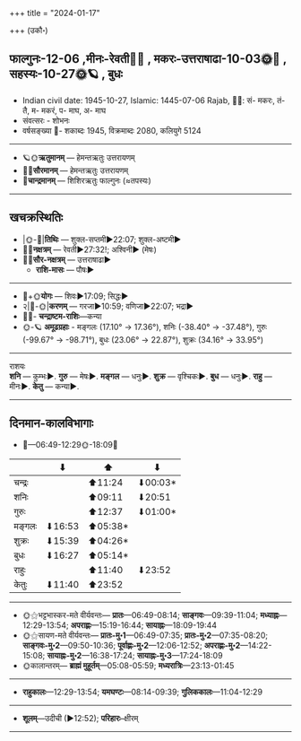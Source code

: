+++
title = "2024-01-17"

+++
(उकौ॰)
## फाल्गुनः-12-06  ,मीनः-रेवती🌛🌌  ,  मकरः-उत्तराषाढा-10-03🌞🌌  ,  सहस्यः-10-27🌞🪐  , बुधः
- Indian civil date: 1945-10-27, Islamic: 1445-07-06 Rajab, 🌌🌞: सं- मकरः, तं- तै, म- मकरं, प- माघ, अ- माघ
- संवत्सरः - शोभनः
- वर्षसङ्ख्या 🌛- शकाब्दः 1945, विक्रमाब्दः 2080, कलियुगे 5124
___________________
- 🪐🌞**ऋतुमानम्** — हेमन्तऋतुः उत्तरायणम्
- 🌌🌞**सौरमानम्** — हेमन्तऋतुः उत्तरायणम्
- 🌛**चान्द्रमानम्** — शिशिरऋतुः फाल्गुनः (≈तपस्यः)
___________________


## खचक्रस्थितिः
- |🌞-🌛|**तिथिः** — शुक्ल-सप्तमी►22:07; शुक्ल-अष्टमी►  
- 🌌🌛**नक्षत्रम्** — रेवती►27:32!; अश्विनी► (मेषः)  
- 🌌🌞**सौर-नक्षत्रम्** — उत्तराषाढा►  
  - **राशि-मासः** — पौषः► 
___________________
- 🌛+🌞**योगः** — शिवः►17:09; सिद्धः►  
- २|🌛-🌞|**करणम्** — गरजा►10:59; वणिजा►22:07; भद्रा►  
- 🌌🌛- **चन्द्राष्टम-राशिः**—कन्या  
- 🌞-🪐 **अमूढग्रहाः** - मङ्गलः (17.10° → 17.36°), शनिः (-38.40° → -37.48°), गुरुः (-99.67° → -98.71°), बुधः (23.06° → 22.87°), शुक्रः (34.16° → 33.95°)
___________________
राशयः  
**शनि** — कुम्भः►. **गुरु** — मेषः►. **मङ्गल** — धनुः►. **शुक्र** — वृश्चिकः►. **बुध** — धनुः►. **राहु** — मीनः►. **केतु** — कन्या►. 
___________________


## दिनमान-कालविभागाः
- 🌅—06:49-12:29🌞-18:09🌇  

|      |⬇     |⬆     |⬇     |
|------|-----|-----|------|
|चन्द्रः|     |⬆11:24 |⬇00:03*|
|शनिः   |     |⬆09:11 |⬇20:51 |
|गुरुः  |     |⬆12:37 |⬇01:00*|
|मङ्गलः |⬇16:53 |⬆05:38*|     |
|शुक्रः |⬇15:39 |⬆04:26*|     |
|बुधः   |⬇16:27 |⬆05:14*|     |
|राहुः  |     |⬆11:40 |⬇23:52 |
|केतुः  |⬇11:40 |⬆23:52 |     |
___________________
- 🌞⚝भट्टभास्कर-मते वीर्यवन्तः— **प्रातः**—06:49-08:14; **साङ्गवः**—09:39-11:04; **मध्याह्नः**—12:29-13:54; **अपराह्णः**—15:19-16:44; **सायाह्नः**—18:09-19:44  
- 🌞⚝सायण-मते वीर्यवन्तः— **प्रातः-मु॰1**—06:49-07:35; **प्रातः-मु॰2**—07:35-08:20; **साङ्गवः-मु॰2**—09:50-10:36; **पूर्वाह्णः-मु॰2**—12:06-12:52; **अपराह्णः-मु॰2**—14:22-15:08; **सायाह्नः-मु॰2**—16:38-17:24; **सायाह्नः-मु॰3**—17:24-18:09  
- 🌞कालान्तरम्— **ब्राह्मं मुहूर्तम्**—05:08-05:59; **मध्यरात्रिः**—23:13-01:45  
___________________
- **राहुकालः**—12:29-13:54; **यमघण्टः**—08:14-09:39; **गुलिककालः**—11:04-12:29  
___________________
- **शूलम्**—उदीची (►12:52); **परिहारः**–क्षीरम्  
___________________
